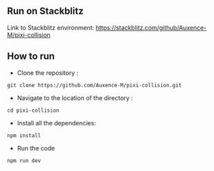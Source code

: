 ## Run on Stackblitz

Link to Stackblitz environment: https://stackblitz.com/github/Auxence-M/pixi-collision

## How to run

- Clone the repository :
```
git clone https://github.com/Auxence-M/pixi-collision.git
```

- Navigate to the location of the directory :
```
cd pixi-collision
```

- Install all the dependencies:
```
npm install
```

- Run the code
```
npm run dev
```